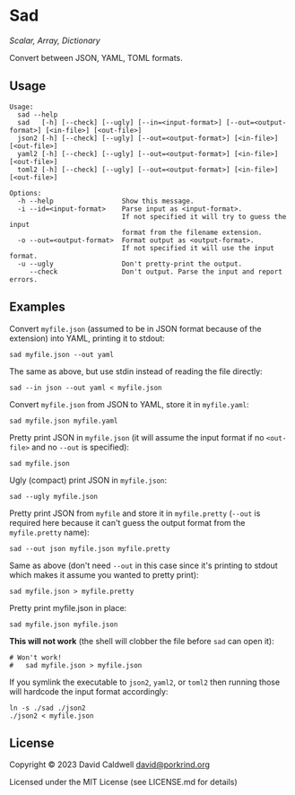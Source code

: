 Sad
===
_*S*calar, *A*rray, *D*ictionary_

Convert between JSON, YAML, TOML formats.

Usage
-----

    Usage:
      sad --help
      sad   [-h] [--check] [--ugly] [--in=<input-format>] [--out=<output-format>] [<in-file>] [<out-file>]
      json2 [-h] [--check] [--ugly] [--out=<output-format>] [<in-file>] [<out-file>]
      yaml2 [-h] [--check] [--ugly] [--out=<output-format>] [<in-file>] [<out-file>]
      toml2 [-h] [--check] [--ugly] [--out=<output-format>] [<in-file>] [<out-file>]

    Options:
      -h --help                 Show this message.
      -i --id=<input-format>    Parse input as <input-format>.
                                If not specified it will try to guess the input
                                format from the filename extension.
      -o --out=<output-format>  Format output as <output-format>.
                                If not specified it will use the input format.
      -u --ugly                 Don't pretty-print the output.
         --check                Don't output. Parse the input and report errors.

Examples
--------

Convert `myfile.json` (assumed to be in JSON format because of the extension)
into YAML, printing it to stdout:

    sad myfile.json --out yaml

The same as above, but use stdin instead of reading the file directly:

    sad --in json --out yaml < myfile.json

Convert `myfile.json` from JSON to YAML, store it in `myfile.yaml`:

    sad myfile.json myfile.yaml

Pretty print JSON in `myfile.json` (it will assume the input format if no
`<out-file>` and no `--out` is specified):

    sad myfile.json

Ugly (compact) print JSON in `myfile.json`:

    sad --ugly myfile.json

Pretty print JSON from `myfile` and store it in `myfile.pretty` (`--out` is
required here because it can't guess the output format from the `myfile.pretty`
name):

    sad --out json myfile.json myfile.pretty

Same as above (don't need `--out` in this case since it's printing to stdout
which makes it assume you wanted to pretty print):

    sad myfile.json > myfile.pretty

Pretty print myfile.json in place:

    sad myfile.json myfile.json

**This will not work** (the shell will clobber the file before `sad` can open
it):

    # Won't work!
    #   sad myfile.json > myfile.json

If you symlink the executable to `json2`, `yaml2`, or `toml2` then running those
will hardcode the input format accordingly:

    ln -s ./sad ./json2
    ./json2 < myfile.json

License
-------
Copyright © 2023 David Caldwell <david@porkrind.org>

Licensed under the MIT License (see LICENSE.md for details)
